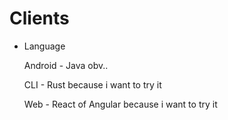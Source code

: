 # Clients 


- Language

    Android - Java obv..

    CLI - Rust because i want to try it

    Web - React of Angular because i want to try it
